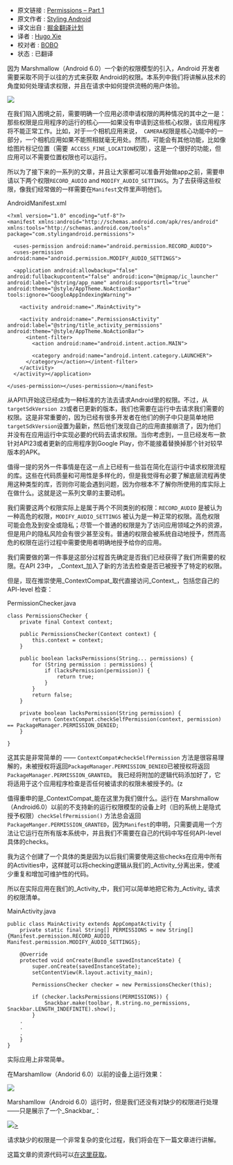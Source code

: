 * 原文链接 : [Permissions – Part 1](https://blog.stylingandroid.com/permissions-part-1/)
* 原文作者 : [Styling Android](https://blog.stylingandroid.com/)
* 译文出自 : [掘金翻译计划](https://github.com/xitu/gold-miner)
* 译者 : [Hugo Xie](https://github.com/xcc3641)
* 校对者 : [BOBO](https://github.com/CoderBOBO)
* 状态 : 已翻译
 
因为 Marshmallow（Android 6.0）一个新的权限模型的引入，Android 开发者需要采取不同于以往的方式来获取 Android的权限。本系列中我们将讲解从技术的角度如何处理请求权限，并且在请求中如何提供流畅的用户体验。

[![](http://ww1.sinaimg.cn/large/9b5c8bd8jw1f1ad3bu5htj206o06oq32.jpg)  
](https://blog.stylingandroid.com/?attachment_id=3476)


在我们陷入困境之前，需要明确一个应用必须申请权限的两种情况的其中之一是：那些权限是应用程序的运行的核心——如果没有申请到这些核心权限，该应用程序将不能正常工作。比如，对于一个相机应用来说，` CAMERA`权限是核心功能中的一部分，一个相机应用如果不能照相就毫无用处。然而，可能会有其他功能，比如像给图片标记位置（需要` ACCESS_FINE_LOCATION`权限），这是一个很好的功能，但应用可以不需要位置权限也可以运行。

所以为了接下来的一系列的文章，并且让大家都可以准备开始做app之前，需要申请以下两个权限`RECORD_AUDIO` and `MODIFY_AUDIO_SETTINGS`。为了去获得这些权限，像我们经常做的一样需要在`Manifest`文件里声明他们。

<span>AndroidManifest.xml</span>

    <?xml version="1.0" encoding="utf-8"?>
    <manifest xmlns:android="http://schemas.android.com/apk/res/android" xmlns:tools="http://schemas.android.com/tools" package="com.stylingandroid.permissions">

      <uses-permission android:name="android.permission.RECORD_AUDIO">
      <uses-permission android:name="android.permission.MODIFY_AUDIO_SETTINGS">

      <application android:allowbackup="false" android:fullbackupcontent="false" android:icon="@mipmap/ic_launcher" android:label="@string/app_name" android:supportsrtl="true" android:theme="@style/AppTheme.NoActionBar" tools:ignore="GoogleAppIndexingWarning">

        <activity android:name=".MainActivity">

        <activity android:name=".PermissionsActivity" android:label="@string/title_activity_permissions" android:theme="@style/AppTheme.NoActionBar">
          <intent-filter>
            <action android:name="android.intent.action.MAIN">

            <category android:name="android.intent.category.LAUNCHER">
          </category></action></intent-filter>
        </activity>
      </activity></application>

    </uses-permission></uses-permission></manifest>


从API1\开始这已经成为一种标准的方法去请求Android里的权限。不过，从`targetSdkVersion 23`或者已更新的版本，我们也需要在运行中去请求我们需要的权限。这是非常重要的，因为已经有很多开发者在他们的例子中只是简单地把`targetSdkVersion`设置为最新，然后他们发现自己的应用直接崩溃了，因为他们并没有在应用运行中实现必要的代码去请求权限。当你考虑到，一旦已经发布一款针对API23或者更新的应用程序到Google Play，你不能接着替换掉那个针对较早版本的APK。


值得一提的另外一件事情是在这一点上已经有一些旨在简化在运行中请求权限流程的库。这些在代码质量和可用性是多样化的，但是我觉得有必要了解底层流程再使用这种类型的库，否则你可能会遇到问题，因为你根本不了解你所使用的库实际上在做什么。这就是这一系列文章的主要动机。



我们需要这两个权限实际上是属于两个不同类别的权限：`RECORD_AUDIO` 是被认为一种高危的权限，`MODIFY_AUDIO_SETTINGS` 被认为是一种正常的权限。高危权限可能会危及到安全或隐私；尽管一个普通的权限是为了访问应用领域之外的资源，但是用户的隐私风险会有很少甚至没有。普通的权限会被系统自动地授予，然而高危的权限在运行过程中需要使用者明确地授予给你的应用。



我们需要做的第一件事是这部分过程首先确定是否我们已经获得了我们所需要的权限。在API 23中， _Context_加入了新的方法去检查是否已被授予了特定的权限。

但是，现在推崇使用_ContextCompat_取代直接访问_Context_，包括您自己的 API-level 检查：


<span>PermissionChecker.java</span>

    class PermissionsChecker {
        private final Context context;

        public PermissionsChecker(Context context) {
            this.context = context;
        }

        public boolean lacksPermissions(String... permissions) {
            for (String permission : permissions) {
                if (lacksPermission(permission)) {
                    return true;
                }
            }
            return false;
        }

        private boolean lacksPermission(String permission) {
            return ContextCompat.checkSelfPermission(context, permission) == PackageManager.PERMISSION_DENIED;
        }

    }



这其实是非常简单的 —— `ContextCompat#checkSelfPermission` 方法是很容易理解的，未被授权将返回`PackageManager.PERMISSION_DENIED`已被授权将返回`PackageManager.PERMISSION_GRANTED`。
我已经将附加的逻辑代码添加好了，它将适用于这个应用程序检查是否任何被请求的权限未被授予的。(z



值得重申的是_ContextCompat_能在这里为我们做什么。运行在 Marshmallow（Android6.0）以前的不支持新的运行权限模型的设备上时（旧的系统上是隐式授予权限）`checkSelfPermission()` 方法总会返回`PackageManger.PERMISSION_GRANTED`，因为`Manifest`的申明，只需要调用一个方法让它运行在所有版本系统中，并且我们不需要在自己的代码中写任何API-level 具体的checks。


我为这个创建了一个具体的类是因为以后我们需要使用这些checks在应用中所有的Activities中，这样就可以将checking逻辑从我们的_Activity_分离出来，使减少重复和增加可维护性的代码。



所以在实际应用在我们的_Activity_中，我们可以简单地把它称为_Activity_ 请求的权限清单。

<span>MainActivity.java</span>

    public class MainActivity extends AppCompatActivity {
        private static final String[] PERMISSIONS = new String[] {Manifest.permission.RECORD_AUDIO, Manifest.permission.MODIFY_AUDIO_SETTINGS};

        @Override
        protected void onCreate(Bundle savedInstanceState) {
            super.onCreate(savedInstanceState);
            setContentView(R.layout.activity_main);

            PermissionsChecker checker = new PermissionsChecker(this);

            if (checker.lacksPermissions(PERMISSIONS)) {
                Snackbar.make(toolbar, R.string.no_permissions, Snackbar.LENGTH_INDEFINITE).show();
            }
        .
        .
        .
        }
    }



实际应用上非常简单。



在Marshamllow（Andorid 6.0）以前的设备上运行效果：

[![](http://ww3.sinaimg.cn/large/9b5c8bd8jw1f1ad406ecij208c069jr8.jpg)](https://blog.stylingandroid.com/?attachment_id=3479)



Marshamllow（Android 6.0）运行时，但是我们还没有对缺少的权限进行处理——只是展示了一个_Snackbar_：

[![](http://ww1.sinaimg.cn/large/9b5c8bd8jw1f1ad4dgmdhj208c069glh.jpg)>](https://blog.stylingandroid.com/?attachment_id=3480)


请求缺少的权限是一个非常复杂的变化过程，我们将会在下一篇文章进行讲解。


这篇文章的资源代码可以[在这里获取](https://github.com/StylingAndroid/Permissions/tree/Part1)。
